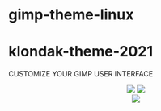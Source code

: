 # gimp-theme-linux
# klondak-theme-2021
  CUSTOMIZE YOUR GIMP USER INTERFACE

</div>

<div align="center">
  <img src="https://github.com/sh4de-c4t/gimp-theme-linux/blob/main/screen/1.png"/>
<img src="https://github.com/sh4de-c4t/gimp-theme-linux/blob/main/screen/2.png" />
  <br>
  
 
<img src="https://github.com/sh4de-c4t/sh4de-c4t/blob/main/py.png" />

</div>
